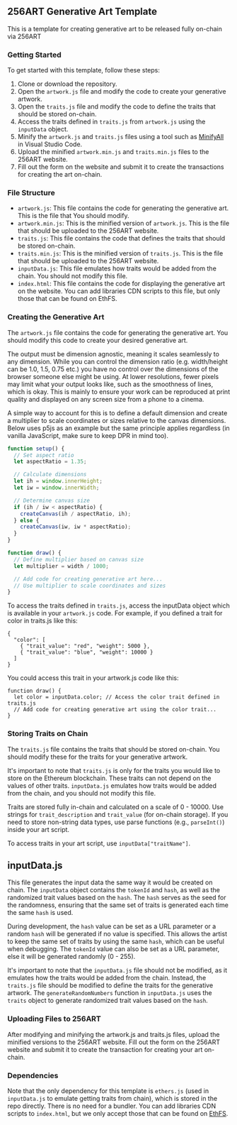 ## 256ART Generative Art Template

This is a template for creating generative art to be released fully on-chain via 256ART 

### Getting Started

To get started with this template, follow these steps:

1. Clone or download the repository.
2. Open the `artwork.js` file and modify the code to create your generative artwork.
3. Open the `traits.js` file and modify the code to define the traits that should be stored on-chain.
4. Access the traits defined in `traits.js` from `artwork.js` using the `inputData` object.
5. Minify the `artwork.js` and `traits.js` files using a tool such as [MinifyAll](https://marketplace.visualstudio.com/items?itemName=Luub.minifyall) in Visual Studio Code.
6. Upload the minified `artwork.min.js` and `traits.min.js` files to the 256ART website.
7. Fill out the form on the website and submit it to create the transactions for creating the art on-chain.

### File Structure

- `artwork.js`: This file contains the code for generating the generative art. This is the file that You should modify.
- `artwork.min.js`: This is the minified version of `artwork.js`. This is the file that should be uploaded to the 256ART website.
- `traits.js`: This file contains the code that defines the traits that should be stored on-chain.
- `traits.min.js`: This is the minified version of `traits.js`. This is the file that should be uploaded to the 256ART website.
- `inputData.js`: This file emulates how traits would be added from the chain. You should not modify this file.
- `index.html`: This file contains the code for displaying the generative art on the website. You can add libraries CDN scripts to this file, but only those that can be found on EthFS.

### Creating the Generative Art

The `artwork.js` file contains the code for generating the generative art. You should modify this code to create your desired generative art.

The output must be dimension agnostic, meaning it scales seamlessly to any dimension. While you can control the dimension ratio (e.g. width/height can be 1.0, 1.5, 0.75 etc.) you have no control over the dimensions of the browser someone else might be using. At lower resolutions, fewer pixels may limit what your output looks like, such as the smoothness of lines, which is okay. This is mainly to ensure your work can be reproduced at print quality and displayed on any screen size from a phone to a cinema.

A simple way to account for this is to define a default dimension and create a multiplier to scale coordinates or sizes relative to the canvas dimensions. Below uses p5js as an example but the same principle applies regardless (in vanilla JavaScript, make sure to keep DPR in mind too).

```javascript
function setup() {
  // Set aspect ratio
  let aspectRatio = 1.35;

  // Calculate dimensions
  let ih = window.innerHeight;
  let iw = window.innerWidth;

  // Determine canvas size
  if (ih / iw < aspectRatio) {
    createCanvas(ih / aspectRatio, ih);
  } else {
    createCanvas(iw, iw * aspectRatio);
  }
}

function draw() {
  // Define multiplier based on canvas size
  let multiplier = width / 1000;

  // Add code for creating generative art here...
  // Use multiplier to scale coordinates and sizes
}
```

To access the traits defined in `traits.js`, access the inputData object which is available in your `artwork.js` code. For example, if you defined a trait for color in traits.js like this:

```
{
  "color": [
    { "trait_value": "red", "weight": 5000 },
    { "trait_value": "blue", "weight": 10000 }
  ]
}
```

You could access this trait in your artwork.js code like this:

```
function draw() {
  let color = inputData.color; // Access the color trait defined in traits.js
  // Add code for creating generative art using the color trait...
}
```

### Storing Traits on Chain

The `traits.js` file contains the traits that should be stored on-chain. You should modify these for the traits for your generative artwork.

It's important to note that `traits.js` is only for the traits you would like to store on the Ethereum blockchain. These traits can not depend on the values of other traits. `inputData.js` emulates how traits would be added from the chain, and you should not modify this file.

Traits are stored fully in-chain and calculated on a scale of 0 - 10000. Use strings for `trait_description` and `trait_value` (for on-chain storage). If you need to store non-string data types, use parse functions (e.g., `parseInt()`) inside your art script.

To access traits in your art script, use `inputData["traitName"]`.

## inputData.js

This file generates the input data the same way it would be created on chain. The `inputData` object contains the `tokenId` and `hash`, as well as the randomized trait values based on the `hash`. The `hash` serves as the seed for the randomness, ensuring that the same set of traits is generated each time the same `hash` is used.

During development, the `hash` value can be set as a URL parameter or a random `hash` will be generated if no value is specified. This allows the artist to keep the same set of traits by using the same `hash`, which can be useful when debugging. The `tokenId` value can also be set as a URL parameter, else it will be generated randomly (0 - 255).

It's important to note that the `inputData.js` file should not be modified, as it emulates how the traits would be added from the chain. Instead, the `traits.js` file should be modified to define the traits for the generative artwork. The `generateRandomNumbers` function in `inputData.js` uses the `traits` object to generate randomized trait values based on the `hash`.

### Uploading Files to 256ART

After modifying and minifying the artwork.js and traits.js files, upload the minified versions to the 256ART website. Fill out the form on the 256ART website and submit it to create the transaction for creating your art on-chain.

### Dependencies 

Note that the only dependency for this template is `ethers.js` (used in `inputData.js` to emulate getting traits from chain), which is stored in the repo directly. There is no need for a bundler. You can add libraries CDN scripts to `index.html`, but we only accept those that can be found on [EthFS](https://ethfs.xyz/).
